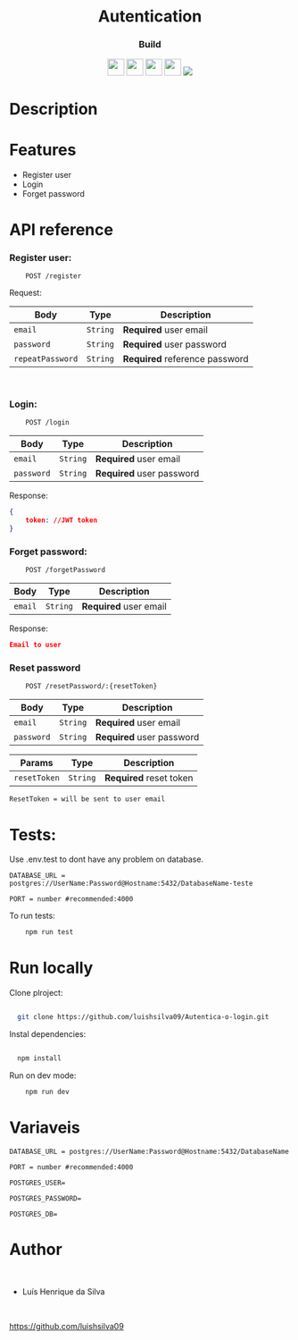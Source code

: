 <h1 align="center">Autentication</h1>

<div align="center">
  <h3>Build</h3>
  <img src="https://img.shields.io/badge/PostgreSQL-316192?style=for-the-badge&logo=postgresql&logoColor=white" height="30px"/>
  <img src="https://img.shields.io/badge/TypeScript-007ACC?style=for-the-badge&logo=typescript&logoColor=white" height="30px"/>
 <img src="https://img.shields.io/badge/Node.js-43853D?style=for-the-badge&logo=node.js&logoColor=white" height="30px"/>  
  <img src="https://img.shields.io/badge/Express.js-404D59?style=for-the-badge&logo=express.js&logoColor=white" height="30px"/>
  <img src="https://img.shields.io/badge/Prisma-3982CE?style=for-the-badge&logo=Prisma&logoColor=white" heigth="30px">
  <!-- <img src="https://img.shields.io/badge/Jest-323330?style=for-the-badge&logo=Jest&logoColor=white"> -->
  
  <!--  Badges  source:  https://dev.to/envoy_/150-badges-for-github-pnk  -->
</div>

# Description

# Features

- Register user
- Login
- Forget password

# API reference

### Register user:

```http
    POST /register
```

Request:

| Body             | Type     | Description                     |
| ---------------- | -------- | ------------------------------- |
| `email`          | `String` | **Required** user email         |
| `password`       | `String` | **Required** user password      |
| `repeatPassword` | `String` | **Required** reference password |

</br>

### Login:

```http
    POST /login
```

| Body       | Type     | Description                |
| ---------- | -------- | -------------------------- |
| `email`    | `String` | **Required** user email    |
| `password` | `String` | **Required** user password |

Response:

```json
{
    token: //JWT token
}
```

### Forget password:

```http
    POST /forgetPassword
```

| Body    | Type     | Description             |
| ------- | -------- | ----------------------- |
| `email` | `String` | **Required** user email |

Response:

```json
Email to user
```

### Reset password

```http
    POST /resetPassword/:{resetToken}
```

| Body       | Type     | Description                |
| ---------- | -------- | -------------------------- |
| `email`    | `String` | **Required** user email    |
| `password` | `String` | **Required** user password |

| Params       | Type     | Description              |
| ------------ | -------- | ------------------------ |
| `resetToken` | `String` | **Required** reset token |

`ResetToken = will be sent to user email`

# Tests:

Use .env.test to dont have any problem on database.

`DATABASE_URL = postgres://UserName:Password@Hostname:5432/DatabaseName-teste`

`PORT = number #recommended:4000`

To run tests:

```bash
    npm run test
```

# Run locally

Clone plroject:

```bash

  git clone https://github.com/luishsilva09/Autentica-o-login.git

```

Instal dependencies:

```bash

  npm install

```

Run on dev mode:

```bash
    npm run dev
```

# Variaveis

`DATABASE_URL = postgres://UserName:Password@Hostname:5432/DatabaseName`

`PORT = number #recommended:4000`

`POSTGRES_USER=`

`POSTGRES_PASSWORD=`

`POSTGRES_DB=`

# Author

​

- Luís Henrique da Silva

​

https://github.com/luishsilva09
